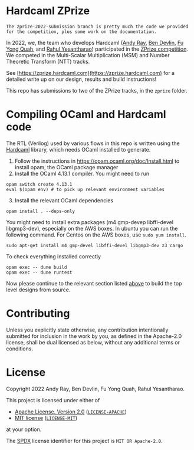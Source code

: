 # Hardcaml ZPrize

```
The zprize-2022-submission branch is pretty much the code we provided for the competition, plus some work on the documentation.
```

In 2022, we, the team who develops Hardcaml ([Andy Ray](https://github.com/andrewray), [Ben Devlin](https://github.com/bsdevlin), [Fu Yong Quah](https://github.com/fyquah), and [Rahul Yesantharao](https://github.com/rahulyesantharao)) participated in the [ZPrize competition](https://www.zprize.io/). We competed in the Multi-Scalar Multiplication (MSM) and Number Theoretic Transform (NTT) tracks.

See [https://zprize.hardcaml.com](https://zprize.hardcaml.com) for a detailed write up on
our design, results and build instructions!

This repo has submissions to two of the ZPrize tracks, in the `zprize` folder.

# Compiling OCaml and Hardcaml code

The RTL (Verilog) used by various flows in this repo is written using the
[Hardcaml](https://github.com/janestreet/hardcaml) library, which needs OCaml
installed to generate.

1. Follow the instructions in https://opam.ocaml.org/doc/Install.html to install
opam, the OCaml package manager
2. Install the OCaml 4.13.1 compiler. You might need to run

```
opam switch create 4.13.1
eval $(opam env) # to pick up relevant environment variables
```

3. Install the relevant OCaml dependencies

```
opam install . --deps-only
```

You might need to install extra packages (m4 gmp-devep libffi-devel
libgmp3-dev), especially on the AWS boxes. In ubuntu you can run the following
command. For Centos on the AWS boxes, use `sudo yum install`.

```
sudo apt-get install m4 gmp-devel libffi-devel libgmp3-dev z3 cargo
```

To check everything installed correctly

```
opam exec -- dune build
opam exec -- dune runtest
```

Now please continue to the relevant section listed [above](#zprize-submissions)
to build the top level designs from source.

# Contributing

Unless you explicitly state otherwise, any contribution intentionally submitted
for inclusion in the work by you, as defined in the Apache-2.0 license, shall be
dual licensed as below, without any additional terms or conditions.

# License

Copyright 2022 Andy Ray, Ben Devlin, Fu Yong Quah, Rahul Yesantharao.

This project is licensed under either of

- [Apache License, Version 2.0](https://www.apache.org/licenses/LICENSE-2.0) ([`LICENSE-APACHE`](LICENSE-APACHE))
- [MIT license](https://opensource.org/licenses/MIT) ([`LICENSE-MIT`](LICENSE-MIT))

at your option.

The [SPDX](https://spdx.dev) license identifier for this project is `MIT OR Apache-2.0`.
